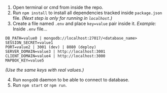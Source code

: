 1. Open terminal or cmd from inside the repo.
2. Run `npm install` to install all dependencies tracked inside `package.json` file.
   _(Next step is only for running in `localhost`.)_
3. Create a file named `.env` and place `key=value` pair inside it.
   _Example:_
   Inside `.env` file...

```
DB_PATH=value0 | mongodb://localhost:27017/<database_name>
SESSION_SECRET=value1
PORT=value2 | 3001 (dev) | 8080 (deploy)
SERVER_DOMAIN=value3 | http://localhost:3001
CLIENT_DOMAIN=value4 | http://localhost:3000
MAPBOX_KEY=value5
```

_(Use the same keys with real values.)_

4. Run `mongoDB` daemon to be able to connect to database.
5. Run `npm start` or `npm run`.

